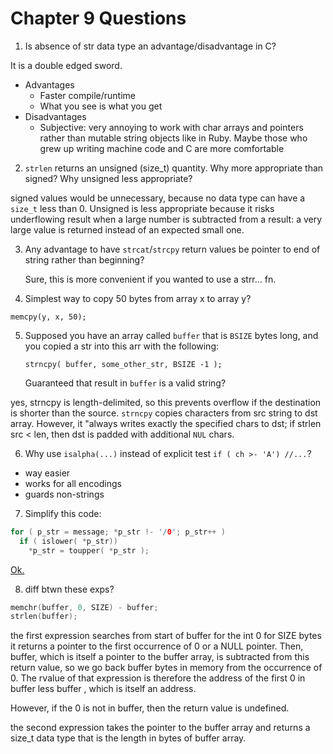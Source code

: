 # Chapter 9 Questions

1. Is absence of str data type an advantage/disadvantage in C?

  It is a double edged sword.

* Advantages
  * Faster compile/runtime
  * What you see is what you get
* Disadvantages
  * Subjective: very annoying to work with char arrays and pointers rather than
        mutable string objects like in Ruby. Maybe those who grew up writing machine
        code and C are more comfortable

2. `strlen` returns an unsigned (size_t) quantity. Why more appropriate than
   signed? Why unsigned less appropriate?

  signed values would be unnecessary, because no data type can have a `size_t`
  less than 0. Unsigned is less appropriate because it risks underflowing result
  when a large number is subtracted from a result: a very large value is returned
  instead of an expected small one.

3. Any advantage to have `strcat`/`strcpy` return values be pointer to end of
   string rather than beginning?

   Sure, this is more convenient if you wanted to use a strr... fn.

4. Simplest way to copy 50 bytes from array x to array y?

`memcpy(y, x, 50);`

5. Supposed you have an array called `buffer` that is `BSIZE` bytes long, and
   you copied a str into this arr with the following:

   `strncpy( buffer, some_other_str, BSIZE -1 );`

   Guaranteed that result in `buffer` is a valid string?

  yes, strncpy is length-delimited, so this prevents overflow if the destination
  is shorter than the source. `strncpy` copies characters from src string to dst
  array. However, it "always writes exactly the specified chars to dst; if
  strlen src < len, then dst is padded with additional `NUL` chars.

6. Why use `isalpha(...)` instead of explicit test `if ( ch >- 'A') //...`?

* way easier
* works for all encodings
* guards non-strings

7. Simplify this code:

```c
for ( p_str = message; *p_str !- '/0'; p_str++ )
  if ( islower( *p_str))
    *p_str = toupper( *p_str );
```

[Ok.](q7.c)

8. diff btwn these exps?

```c
memchr(buffer, 0, SIZE) - buffer;
strlen(buffer);
```

the first expression searches from start of buffer for the int 0 for
SIZE bytes
  it returns a pointer to the first occurrence of 0 or a NULL pointer.
Then,
  buffer, which is itself a pointer to the buffer array, is subtracted
from this
  return value, so we go back buffer bytes in memory from the
occurrence of 0.
  The rvalue of that expression is therefore the address of the first 0 in
  buffer less buffer , which is itself an address.

However, if the 0 is not in buffer, then the return value is undefined.

the second expression takes the pointer to the buffer array and returns a size_t
data type that is the length in bytes of buffer array.
